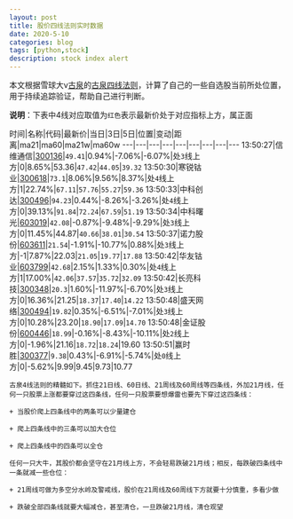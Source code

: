 ```yaml
---
layout: post
title: 股价四线法则实时数据
date: 2020-5-10
categories: blog
tags: [python,stock]
description: stock index alert
---
```



本文根据雪球大v[古泉](https://xueqiu.com/u/7148646888)的[古泉四线法则](https://xueqiu.com/7148646888/130498192)，计算了自己的一些自选股当前所处位置，用于持续追踪验证，帮助自己进行判断。

**说明**：下表中4线对应取值为`红色`表示最新价处于对应指标上方，属正面

时间|名称|代码|最新价|当日|3日|5日|位置|变动|距离|ma21|ma60|ma21w|ma60w
---|---|---|---|---|---|---|---|---
13:50:27|信维通信|[300136](https://xueqiu.com/S/SZ300136)|`49.41`|0.94%|-7.06%|-6.07%|处`3`线上方|0|8.65%|53.36|`47.42`|`44.05`|`39.32`
13:50:30|寒锐钴业|[300618](https://xueqiu.com/S/SZ300618)|`73.1`|8.06%|9.56%|8.37%|处`4`线上方|1|22.74%|`67.11`|`57.76`|`55.27`|`59.36`
13:50:33|中科创达|[300496](https://xueqiu.com/S/SZ300496)|`94.23`|0.44%|-8.26%|-3.26%|处`4`线上方|0|39.13%|`91.84`|`72.24`|`67.59`|`51.19`
13:50:34|中科曙光|[603019](https://xueqiu.com/S/SH603019)|`42.08`|-0.87%|-9.48%|-9.29%|处`3`线上方|0|11.45%|44.87|`40.66`|`38.01`|`30.54`
13:50:37|诺力股份|[603611](https://xueqiu.com/S/SH603611)|`21.54`|-1.91%|-10.77%|0.88%|处`3`线上方|-1|7.87%|22.03|`21.05`|`19.77`|`17.88`
13:50:42|华友钴业|[603799](https://xueqiu.com/S/SH603799)|`42.68`|2.15%|1.33%|0.30%|处`4`线上方|1|17.00%|`42.06`|`37.57`|`35.72`|`32.09`
13:50:42|长亮科技|[300348](https://xueqiu.com/S/SZ300348)|`20.3`|1.60%|-11.97%|-6.70%|处`3`线上方|0|16.36%|21.25|`18.37`|`17.40`|`14.22`
13:50:48|盛天网络|[300494](https://xueqiu.com/S/SZ300494)|`19.82`|0.35%|-6.51%|-7.01%|处`3`线上方|0|10.28%|23.20|`18.90`|`17.09`|`14.70`
13:50:48|金证股份|[600446](https://xueqiu.com/S/SH600446)|`18.99`|-0.16%|-8.43%|-10.11%|处`2`线上方|0|-1.96%|21.16|`18.72`|`18.24`|19.60
13:50:51|赢时胜|[300377](https://xueqiu.com/S/SZ300377)|`9.38`|0.43%|-6.91%|-5.74%|处`0`线上方|0|-5.62%|9.99|9.45|9.73|10.77

```
古泉4线法则的精髓如下。抓住21日线、60日线、21周线及60周线等四条线，外加21月线，任何一只股票上涨都要穿过这四条线，任何一只股票要想爆雷也要先下穿过这四条线：

+ 当股价爬上四条线中的两条可以少量建仓

+ 爬上四条线中的三条可以加大仓位

+ 爬上四条线中的四条可以全仓

任何一只大牛，其股价都会坚守在21月线上方，不会轻易跌破21月线；相反，每跌破四条线中一条就减一些仓位：

+ 21周线可做为多空分水岭及警戒线，股价在21周线及60周线下方就要十分慎重，多看少做

+ 跌破全部四条线就要大幅减仓，甚至清仓，一旦跌破21月线，清仓观望
```